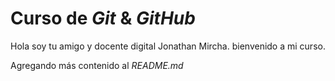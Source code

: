 # Curso de _Git_ & _GitHub_

Hola soy tu amigo y docente digital Jonathan Mircha. bienvenido a mi curso.

Agregando más contenido al _README.md_
